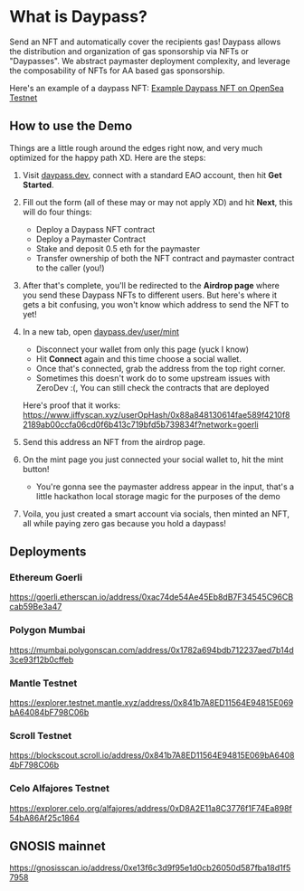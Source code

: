 # What is Daypass?

Send an NFT and automatically cover the recipients gas! Daypass allows the distribution and organization of gas sponsorship via NFTs or "Daypasses". We abstract paymaster deployment complexity, and leverage the composability of NFTs for AA based gas sponsorship.

Here's an example of a daypass NFT: [Example Daypass NFT on OpenSea Testnet](https://testnets.opensea.io/assets/goerli/0x9be69e0c05ec9e9deb4ea16de4fc8e08a500f198/1)

## How to use the Demo

Things are a little rough around the edges right now, and very much optimized for the happy path XD. Here are the steps:

1. Visit [daypass.dev](https://daypass.dev), connect with a standard EAO account, then hit **Get Started**.

2. Fill out the form (all of these may or may not apply XD) and hit **Next**, this will do four things:
    - Deploy a Daypass NFT contract
    - Deploy a Paymaster Contract
    - Stake and deposit 0.5 eth for the paymaster
    - Transfer ownership of both the NFT contract and paymaster contract to the caller (you!)

3. After that's complete, you'll be redirected to the **Airdrop page** where you send these Daypass NFTs to different users. But here's where it gets a bit confusing, you won't know which address to send the NFT to yet!

4. In a new tab, open [daypass.dev/user/mint](https://daypass.dev/user/mint)
    - Disconnect your wallet from only this page (yuck I know)
    - Hit **Connect** again and this time choose a social wallet.
    - Once that's connected, grab the address from the top right corner.
    - Sometimes this doesn't work do to some upstream issues with ZeroDev :(, You can still check the contracts that are deployed

    Here's proof that it works:
    https://www.jiffyscan.xyz/userOpHash/0x88a848130614fae589f4210f82189ab00ccfa06cd0f6b413c719bfd5b739834f?network=goerli

5. Send this address an NFT from the airdrop page.

6. On the mint page you just connected your social wallet to, hit the mint button!
    - You're gonna see the paymaster address appear in the input, that's a little hackathon local storage magic for the purposes of the demo

7. Voila, you just created a smart account via socials, then minted an NFT, all while paying zero gas because you hold a daypass!

## Deployments

### Ethereum Goerli
https://goerli.etherscan.io/address/0xac74de54Ae45Eb8dB7F34545C96CBcab59Be3a47

### Polygon Mumbai
https://mumbai.polygonscan.com/address/0x1782a694bdb712237aed7b14d3ce93f12b0cffeb

### Mantle Testnet
https://explorer.testnet.mantle.xyz/address/0x841b7A8ED11564E94815E069bA64084bF798C06b

### Scroll Testnet
https://blockscout.scroll.io/address/0x841b7A8ED11564E94815E069bA64084bF798C06b

### Celo Alfajores Testnet
https://explorer.celo.org/alfajores/address/0xD8A2E11a8C3776f1F74Ea898f54bA86Af25c1864

## GNOSIS mainnet
https://gnosisscan.io/address/0xe13f6c3d9f95e1d0cb26050d587fba18d1f57958
